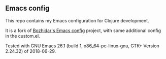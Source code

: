 ## Emacs config

This repo contains my Emacs configuration for Clojure development. 

It is a fork of [Bozhidar's Emacs config](https://github.com/bbatsov/emacs.d) project, with some additional config in the custom.el.

Tested with GNU Emacs 26.1 (build 1, x86_64-pc-linux-gnu, GTK+ Version 2.24.32) of 2018-06-29.

